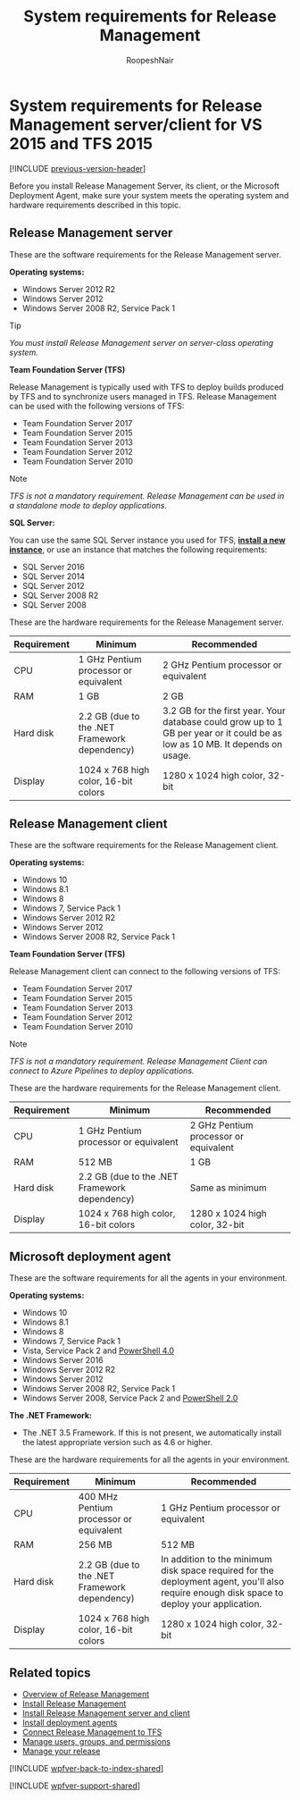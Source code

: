 ﻿---
title: System requirements for Release Management
ms.custom: seodec18
description: Learn about the system requirements for Release Management server and client for VS 2015 and Team Foundation Server (TFS) 2015
ms.assetid: 5B39B13E-166B-48DF-B8CB-45725355F644
ms.topic: conceptual
ms.author: ronai
author: RoopeshNair
ms.date: 07/16/2018
monikerRange: '>= tfs-2013'
---

# System requirements for Release Management server/client for VS 2015 and TFS 2015

[!INCLUDE [previous-version-header](../../includes/previous-version-header.md)]

Before you install Release Management Server, its client, or the Microsoft 
Deployment Agent, make sure your system meets the operating system and 
hardware requirements described in this topic.

## Release Management server

These are the software requirements for the Release Management server.

**Operating systems:**

* Windows Server 2012 R2
* Windows Server 2012
* Windows Server 2008 R2, Service Pack 1 

> [!TIP]
> _You must install Release Management server on server-class 
> operating system._
 
**Team Foundation Server (TFS)** 

Release Management is typically used with TFS to deploy builds produced by 
TFS and to synchronize users managed in TFS. Release Management can be used 
with the following versions of TFS:

* Team Foundation Server 2017
* Team Foundation Server 2015
* Team Foundation Server 2013
* Team Foundation Server 2012
* Team Foundation Server 2010

> [!NOTE]
> _TFS is not a mandatory requirement. Release Management can be 
> used in a standalone mode to deploy applications._

**SQL Server:** 

You can use the same SQL Server instance you used for TFS, 
**[install a new instance](/azure/devops/server/install/sql-server/install-sql-server)**, 
or use an instance that matches the following requirements: 

* SQL Server 2016 
* SQL Server 2014 
* SQL Server 2012
* SQL Server 2008 R2
* SQL Server 2008

These are the hardware requirements for the Release Management server.

| **Requirement** | **Minimum** | **Recommended** |
| --------------- | ----------- | --------------- |
| CPU | 1 GHz Pentium processor or equivalent | 2 GHz Pentium processor or equivalent |
| RAM | 1 GB | 2 GB |
| Hard disk | 2.2 GB (due to the .NET Framework dependency) | 3.2 GB for the first year. Your database could grow up to 1 GB per year or it could be as low as 10 MB. It depends on usage. |
| Display | 1024 x 768 high color, 16-bit colors | 1280 x 1024 high color, 32-bit | 

## Release Management client
 
These are the software requirements for the Release Management client.

**Operating systems:** 

* Windows 10
* Windows 8.1
* Windows 8
* Windows 7, Service Pack 1 
* Windows Server 2012 R2
* Windows Server 2012
* Windows Server 2008 R2, Service Pack 1 

**Team Foundation Server (TFS)** 

Release Management client can connect to the following versions of TFS:

* Team Foundation Server 2017
* Team Foundation Server 2015
* Team Foundation Server 2013
* Team Foundation Server 2012
* Team Foundation Server 2010

> [!NOTE]
> _TFS is not a mandatory requirement. Release Management Client 
> can connect to Azure Pipelines to deploy applications._

These are the hardware requirements for the Release Management client.

| **Requirement** | **Minimum** | **Recommended** |
| --------------- | ----------- | --------------- |
| CPU | 1 GHz Pentium processor or equivalent | 2 GHz Pentium processor or equivalent |
| RAM | 512 MB | 1 GB |
| Hard disk | 2.2 GB (due to the .NET Framework dependency) | Same as minimum |
| Display | 1024 x 768 high color, 16-bit colors | 1280 x 1024 high color, 32-bit | 

## Microsoft deployment agent
  
These are the software requirements for all the agents in your environment.

**Operating systems:** 

* Windows 10
* Windows 8.1
* Windows 8
* Windows 7, Service Pack 1
* Vista, Service Pack 2 and [PowerShell 4.0](https://www.microsoft.com/download/details.aspx?id=42554) 
* Windows Server 2016
* Windows Server 2012 R2
* Windows Server 2012
* Windows Server 2008 R2, Service Pack 1 
* Windows Server 2008, Service Pack 2 and [PowerShell 2.0](https://support.microsoft.com/kb/968930)

**The .NET Framework:**

* The .NET 3.5 Framework. If this is not present, we automatically install 
  the latest appropriate version such as 4.6 or higher.

These are the hardware requirements for all the agents in your environment.

| **Requirement** | **Minimum** | **Recommended** |
| --------------- | ----------- | --------------- |
| CPU | 400 MHz Pentium processor or equivalent | 1 GHz Pentium processor or equivalent |
| RAM | 256 MB | 512 MB |
| Hard disk | 2.2 GB (due to the .NET Framework dependency) | In addition to the minimum disk space required for the deployment agent, you'll also require enough disk space to deploy your application. |
| Display | 1024 x 768 high color, 16-bit colors | 1280 x 1024 high color, 32-bit | 

## Related topics

* [Overview of Release Management](../release-management-overview.md)
* [Install Release Management](../install-release-management.md)
* [Install Release Management server and client](install-server-and-client.md)
* [Install deployment agents](install-deployment-agent.md)
* [Connect Release Management to TFS](connect-to-tfs.md)
* [Manage users, groups, and permissions](../add-users-and-groups.md)
* [Manage your release](../manage-your-release.md) 
 
[!INCLUDE [wpfver-back-to-index-shared](../../includes/wpfver-back-to-index-shared.md)]
 
[!INCLUDE [wpfver-support-shared](../../includes/wpfver-support-shared.md)]
